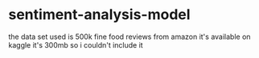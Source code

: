 # sentiment-analysis-model
the data set used is 500k fine food reviews from amazon it's available on kaggle it's 300mb so i couldn't include it 

